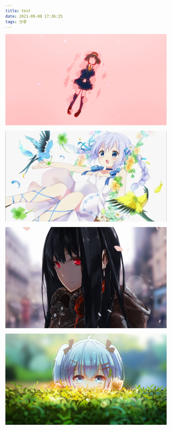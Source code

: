 ```yaml
---
title: test
date: 2021-09-08 17:36:25
tags: 分享
---
```


![avatar](/images/test/2.jpg)
<!-- more -->
![avatar](/images/test/3.jpg)

![avatar](/images/test/4.jpg)

![avatar](/images/test/5.png)
